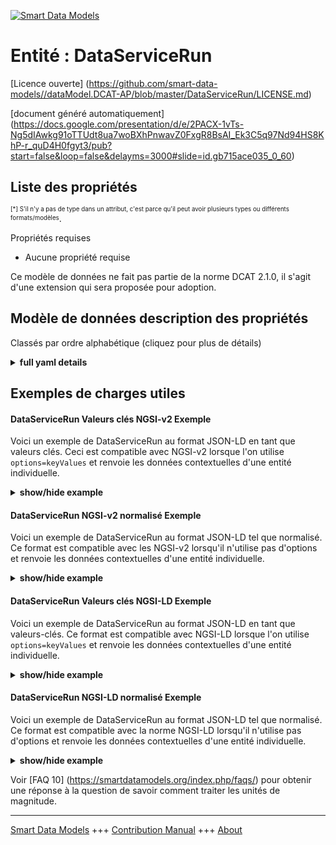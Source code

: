 <!-- 10-Header -->
  
[![Smart Data Models](https://smartdatamodels.org/wp-content/uploads/2022/01/SmartDataModels_logo.png "Logo")](https://smartdatamodels.org)  

Entité : DataServiceRun  
=======================
<!-- /10-Header -->
  
<!-- 15-License -->
  

[Licence ouverte] (https://github.com/smart-data-models//dataModel.DCAT-AP/blob/master/DataServiceRun/LICENSE.md)  

[document généré automatiquement] (https://docs.google.com/presentation/d/e/2PACX-1vTs-Ng5dIAwkg91oTTUdt8ua7woBXhPnwavZ0FxgR8BsAI_Ek3C5q97Nd94HS8KhP-r_quD4H0fgyt3/pub?start=false&loop=false&delayms=3000#slide=id.gb715ace035_0_60)  
<!-- /15-License -->
  
<!-- 20-Description -->
  
<!-- /20-Description -->
  
<!-- 30-PropertiesList -->
  


## Liste des propriétés  


<sup><sub>[*] S'il n'y a pas de type dans un attribut, c'est parce qu'il peut avoir plusieurs types ou différents formats/modèles</sub></sup>.  
<!-- /30-PropertiesList -->
  
<!-- 35-RequiredProperties -->
  

Propriétés requises  
- Aucune propriété requise  
<!-- /35-RequiredProperties -->
  
<!-- 40-RequiredProperties -->
  

Ce modèle de données ne fait pas partie de la norme DCAT 2.1.0, il s'agit d'une extension qui sera proposée pour adoption.  
<!-- /40-RequiredProperties -->
  
<!-- 50-DataModelHeader -->
  

## Modèle de données description des propriétés  

Classés par ordre alphabétique (cliquez pour plus de détails)  
<!-- /50-DataModelHeader -->
  
<!-- 60-ModelYaml -->
  
<details><summary><strong>full yaml details</strong></summary>    

```yaml  
DataServiceRun:    
  description: A representation of one specific run of a data service (e.g. DataServiceDCAT-AP).    
  properties:    
    alternateName:    
      description: An alternative name for this item    
      type: string    
      x-ngsi:    
        type: Property    
    configuration:    
      description: 'Property. Model:''https://schema.org/StructuredValue''. Technical configuration of the service. This attribute is intended to be an array of properties and their values which capture parameters which have to do with the configuration of a service (output format, URL, etc.) and which are not currently covered by the standard attributes defined by this model.'    
      items:    
        properties:    
          parameter:    
            format: text    
            type: string    
          value:    
            type: string    
        type: object    
      type: array    
      x-ngsi:    
        model: https://schema.org/StructuredValue    
        type: Property    
    dataProvider:    
      description: A sequence of characters identifying the provider of the harmonised data entity.    
      type: string    
      x-ngsi:    
        type: Property    
    dateCreated:    
      description: Entity creation timestamp. This will usually be allocated by the storage platform.    
      format: date-time    
      type: string    
      x-ngsi:    
        type: Property    
    dateModified:    
      description: Timestamp of the last modification of the entity. This will usually be allocated by the storage platform.    
      format: date-time    
      type: string    
      x-ngsi:    
        type: Property    
    description:    
      description: A description of this item    
      type: string    
      x-ngsi:    
        type: Property    
    id:    
      anyOf: &dataservicerun_-_properties_-_owner_-_items_-_anyof    
        - description: Property. Identifier format of any NGSI entity    
          maxLength: 256    
          minLength: 1    
          pattern: ^[\w\-\.\{\}\$\+\*\[\]`|~^@!,:\\]+$    
          type: string    
        - description: Property. Identifier format of any NGSI entity    
          format: uri    
          type: string    
      description: Unique identifier of the entity    
      x-ngsi:    
        type: Property    
    name:    
      description: The name of this item.    
      type: string    
      x-ngsi:    
        type: Property    
    owner:    
      description: A List containing a JSON encoded sequence of characters referencing the unique Ids of the owner(s)    
      items:    
        anyOf: *dataservicerun_-_properties_-_owner_-_items_-_anyof    
        description: Property. Unique identifier of the entity    
      type: array    
      x-ngsi:    
        type: Property    
    resultEntities:    
      description: Relationship. A list of references pointing to NGSI-LD entities that were generated within a service run.    
      items:    
        anyOf:    
          - description: Property. Identifier format of any NGSI entity    
            maxLength: 256    
            minLength: 1    
            pattern: ^[\w\-\.\{\}\$\+\*\[\]`|~^@!,:\\]+$    
            type: string    
          - description: Property. Identifier format of any NGSI entity    
            format: uri    
            type: string    
      type: array    
      x-ngsi:    
        type: Relationship    
    resultExternal:    
      description: Property. A list of uri pointing to external results that were generated within a service run.    
      items:    
        format: uri    
        type: string    
      type: array    
      x-ngsi:    
        type: Property    
    seeAlso:    
      description: list of uri pointing to additional resources about the item    
      oneOf:    
        - items:    
            format: uri    
            type: string    
          minItems: 1    
          type: array    
        - format: uri    
          type: string    
      x-ngsi:    
        type: Property    
    service:    
      anyOf:    
        - description: Property. Identifier format of any NGSI entity    
          maxLength: 256    
          minLength: 1    
          pattern: ^[\w\-\.\{\}\$\+\*\[\]`|~^@!,:\\]+$    
          type: string    
        - description: Property. Identifier format of any NGSI entity    
          format: uri    
          type: string    
      description: Relationship. A reference pointing to the NGSI-LD entity representing the corresponding data service (e.g. of type DataServiceDCAT-AP).    
      x-ngsi:    
        type: Relationship    
    source:    
      description: 'A sequence of characters giving the original source of the entity data as a URL. Recommended to be the fully qualified domain name of the source provider, or the URL to the source object.'    
      type: string    
      x-ngsi:    
        type: Property    
    sourceEntities:    
      description: Relationship. A list of references pointing to NGSI-LD entities that acted as source within a service run.    
      items:    
        anyOf:    
          - description: Property. Identifier format of any NGSI entity    
            maxLength: 256    
            minLength: 1    
            pattern: ^[\w\-\.\{\}\$\+\*\[\]`|~^@!,:\\]+$    
            type: string    
          - description: Property. Identifier format of any NGSI entity    
            format: uri    
            type: string    
      type: array    
      x-ngsi:    
        type: Relationship    
    sourceExternal:    
      description: Property. A list of uri pointing to external results that acted as source within a service run.    
      items:    
        format: uri    
        type: string    
      type: array    
      x-ngsi:    
        type: Property    
    type:    
      description: Property. NGSI entity type. It has to be DataServiceRun    
      enum:    
        - DataServiceRun    
      type: string    
      x-ngsi:    
        type: Property    
  required:    
    - id    
    - type    
  type: object    
  x-derived-from: ""    
  x-disclaimer: 'Redistribution and use in source and binary forms, with or without modification, are permitted  provided that the license conditions are met. Copyleft (c) 2022 Contributors to Smart Data Models Program'    
  x-license-url: https://github.com/smart-data-models/dataModel.DCAT-AP/blob/master/DataServiceRun/LICENSE.md    
  x-model-schema: https://github.com/smart-data-models/dataModel.DCAT-AP/master/DataServiceRun/schema.json    
  x-model-tags: SALTED    
  x-version: 0.0.1    
```  
</details>    
<!-- /60-ModelYaml -->
  
<!-- 70-MiddleNotes -->
  
<!-- /70-MiddleNotes -->
  
<!-- 80-Examples -->
  

## Exemples de charges utiles  

#### DataServiceRun Valeurs clés NGSI-v2 Exemple  

Voici un exemple de DataServiceRun au format JSON-LD en tant que valeurs clés. Ceci est compatible avec NGSI-v2 lorsque l'on utilise `options=keyValues` et renvoie les données contextuelles d'une entité individuelle.  
<details><summary><strong>show/hide example</strong></summary>    

```json  

{  
  "id": "urn:ngsi-ld:DataServiceRun:example-1234",  
  "type": "DataServiceRun",  
  "configuration": [  
    {  
      "parameter": "param1",  
      "value": "10"  
    },  
    {  
      "parameter": "param2",  
      "value": "3"  
    }  
  ],  
  "dateCreated": "2022-06-21T08:24:35.905712+02:00",  
  "dateModified": "2022-06-22T09:24:35.905712+02:00",  
  "description": "This is a representation of one specific run of a data service.",  
  "resultEntities": [  
    "urn:ngsi-ld:KeyPerformanceIndicator:example3",  
    "urn:ngsi-ld:KeyPerformanceIndicator:example4"  
  ],  
  "resultExternal": [  
    "http://1.2.3.4:5678/files/example-file-3",  
    "http://1.2.3.4:5678/files/example-file-4"  
  ],  
  "sourceEntities": [  
    "urn:ngsi-ld:Organization:example1",  
    "urn:ngsi-ld:Organization:example2"  
  ],  
  "sourceExternal": [  
    "http://1.2.3.4:5678/files/example-file-1",  
    "http://1.2.3.4:5678/files/example-file-2"  
  ],  
  "service": "urn:ngsi-ld:DataServiceDCAT-AP:example"  
}  
```  
</details>  

#### DataServiceRun NGSI-v2 normalisé Exemple  

Voici un exemple de DataServiceRun au format JSON-LD tel que normalisé. Ce format est compatible avec les NGSI-v2 lorsqu'il n'utilise pas d'options et renvoie les données contextuelles d'une entité individuelle.  
<details><summary><strong>show/hide example</strong></summary>    

```json  

{  
  "id": "urn:ngsi-ld:DataServiceRun:example-1234",  
  "type": "DataServiceRun",  
  "configuration": {  
    "type": "array",  
    "value": [  
      {  
        "parameter": "param1",  
        "value": "10"  
      },  
      {  
        "parameter": "param2",  
        "value": "3"  
      }  
    ]  
  },  
  "dateCreated": {  
    "type": "DateTime",  
    "value": "2022-06-21T08:24:35.905712+02:00"  
  },  
  "dateModified": {  
    "type": "DateTime",  
    "value": "2022-06-22T09:24:35.905712+02:00"  
  },  
  "description": {  
    "type": "Text",  
    "value": "This is a representation of one specific run of a data service."  
  },  
  "resultEntities": {  
    "type": "array",  
    "value": [  
      "urn:ngsi-ld:KeyPerformanceIndicator:example3",  
      "urn:ngsi-ld:KeyPerformanceIndicator:example4"  
    ]  
  },  
  "resultExternal": {  
    "type": "array",  
    "value": [  
      "http://1.2.3.4:5678/files/example-file-3",  
      "http://1.2.3.4:5678/files/example-file-4"  
    ]  
  },  
  "sourceEntities": {  
    "type": "array",  
    "value": [  
      "urn:ngsi-ld:Organization:example1",  
      "urn:ngsi-ld:Organization:example2"  
    ]  
  },  
  "sourceExternal": {  
    "type": "array",  
    "value": [  
      "http://1.2.3.4:5678/files/example-file-1",  
      "http://1.2.3.4:5678/files/example-file-2"  
    ]  
  },  
  "service": {  
    "type": "Text",  
    "value": "urn:ngsi-ld:DataServiceDCAT-AP:example"  
  },      
  "@context": [  
    2.1.0  
    "https://raw.githubusercontent.com/smart-data-models/dataModel.DCAT-AP/master/context.jsonld"  
]  
}  
```  
</details>  

#### DataServiceRun Valeurs clés NGSI-LD Exemple  

Voici un exemple de DataServiceRun au format JSON-LD en tant que valeurs-clés. Ce format est compatible avec NGSI-LD lorsque l'on utilise `options=keyValues` et renvoie les données contextuelles d'une entité individuelle.  
<details><summary><strong>show/hide example</strong></summary>    

```json  

{  
  "id": "urn:ngsi-ld:DataServiceRun:example-1234",  
  "type": "DataServiceRun",  
  "configuration": [  
    {  
      "parameter": "param1",  
      "value": "10"  
    },  
    {  
      "parameter": "param2",  
      "value": "3"  
    }  
  ],  
  "dateCreated": "2022-06-21T08:24:35.905712+02:00",  
  "dateModified": "2022-06-22T09:24:35.905712+02:00",  
  "description": "This is a representation of one specific run of a data service.",  
  "resultEntities": [  
    "urn:ngsi-ld:KeyPerformanceIndicator:example3",  
    "urn:ngsi-ld:KeyPerformanceIndicator:example4"  
  ],  
  "resultExternal": [  
    "http://1.2.3.4:5678/files/example-file-3",  
    "http://1.2.3.4:5678/files/example-file-4"  
  ],  
  "sourceEntities": [  
    "urn:ngsi-ld:Organization:example1",  
    "urn:ngsi-ld:Organization:example2"  
  ],  
  "sourceExternal": [  
    "http://1.2.3.4:5678/files/example-file-1",  
    "http://1.2.3.4:5678/files/example-file-2"  
  ],  
  "service": "urn:ngsi-ld:DataServiceDCAT-AP:example",  
  "@context": [  
      2.1.0  
      "https://raw.githubusercontent.com/smart-data-models/dataModel.DCAT-AP/master/context.jsonld"  
  ]  
}  
```  
</details>  

#### DataServiceRun NGSI-LD normalisé Exemple  

Voici un exemple de DataServiceRun au format JSON-LD tel que normalisé. Ce format est compatible avec la norme NGSI-LD lorsqu'il n'utilise pas d'options et renvoie les données contextuelles d'une entité individuelle.  
<details><summary><strong>show/hide example</strong></summary>    

```json  

{  
    "id": "urn:ngsi-ld:DataServiceRun:example-1234",  
    "type": "DataServiceRun",  
    "configuration": {  
        "type": "Property",  
        "value": [  
            {  
                "parameter": "param1",  
                "value": "10"  
            },  
            {  
                "parameter": "param2",  
                "value": "3"  
            }  
        ]  
    },  
    "dateCreated": {  
        "type": "Property",  
        "value": "2022-06-21T08:24:35.905712+02:00"  
    },  
    "dateModified": {  
        "type": "Property",  
        "value": "2022-06-22T09:24:35.905712+02:00"  
    },  
    "description": {  
        "type": "Property",  
        "value": "This is a representation of one specific run of a data service."  
    },  
    "resultEntities": {  
        "type": "Relationship",  
        "object": [  
            "urn:ngsi-ld:KeyPerformanceIndicator:example3",  
            "urn:ngsi-ld:KeyPerformanceIndicator:example4"  
        ]  
    },  
    "resultExternal": {  
        "type": "Property",  
        "value": [  
            "http://1.2.3.4:5678/files/example-file-3",  
            "http://1.2.3.4:5678/files/example-file-4"  
        ]  
    },  
    "sourceEntities": {  
        "type": "Relationship",  
        "object": [  
            "urn:ngsi-ld:Organization:example1",  
            "urn:ngsi-ld:Organization:example2"  
        ]  
    },  
    "sourceExternal": {  
        "type": "Property",  
        "value": [  
            "http://1.2.3.4:5678/files/example-file-1",  
            "http://1.2.3.4:5678/files/example-file-2"  
        ]  
    },  
    "service": {  
        "type": "Relationship",  
        "object": "urn:ngsi-ld:DataServiceDCAT-AP:example"  
    },  
    "@context": [  
      2.1.0  
      "https://raw.githubusercontent.com/smart-data-models/dataModel.DataServices/master/context.jsonld"  
  ]  
  }  
```  
</details><!-- /80-Examples -->
  
<!-- 90-FooterNotes -->
  
<!-- /90-FooterNotes -->
  
<!-- 95-Units -->
  

Voir [FAQ 10] (https://smartdatamodels.org/index.php/faqs/) pour obtenir une réponse à la question de savoir comment traiter les unités de magnitude.  
<!-- /95-Units -->
  
<!-- 97-LastFooter -->
  
---  

[Smart Data Models](https://smartdatamodels.org) +++ [Contribution Manual](https://bit.ly/contribution_manual) +++ [About](https://bit.ly/Introduction_SDM)<!-- /97-LastFooter -->
  
